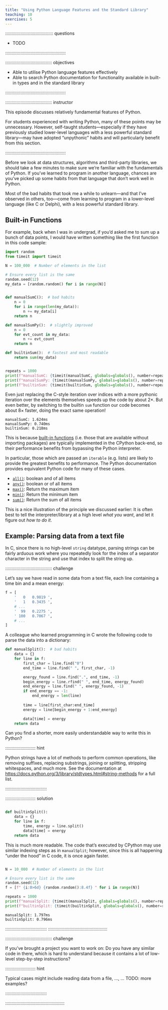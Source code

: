 ```yaml
---
title: "Using Python Language Features and the Standard Library"
teaching: 10
exercises: 5
---
```


:::::::::::::::::::::::::::::::::::::: questions

- TODO

::::::::::::::::::::::::::::::::::::::::::::::::

::::::::::::::::::::::::::::::::::::: objectives

- Able to utilise Python language features effectively
- Able to search Python documentation for functionality available in built-in types and in the standard library

::::::::::::::::::::::::::::::::::::::::::::::::

::::::::::::::::::::::::::::::::::::: instructor

This episode discusses relatively fundamental features of Python.

For students experienced with writing Python, many of these points may be unnecessary. However, self-taught students—especially if they have previously studied lower-level languages with a less powerful standard library—may have adopted “unpythonic” habits and will particularly benefit from this section.

::::::::::::::::::::::::::::::::::::::::::::::::

Before we look at data structures, algorithms and third-party libraries, we should take a few minutes to make sure we’re familiar with the fundamentals of Python.
If you’ve learned to program in another language, chances are you’ve picked up some habits from that language that don’t work well in Python.

Most of the bad habits that took me a while to unlearn—and that I’ve observed in others, too—come from learning to program in a lower-level language (like C or Delphi), with a less powerful standard library.


## Built-in Functions

For example, back when I was in undergrad, if you’d asked me to sum up a bunch of data points, I would have written something like the first function in this code sample:

```Python
import random
from timeit import timeit

N = 100_000  # Number of elements in the list

# Ensure every list is the same
random.seed(12)
my_data = [random.random() for i in range(N)]


def manualSumC():  # bad habits
    n = 0
    for i in range(len(my_data)):
        n += my_data[i]
    return n

def manualSumPy():  # slightly improved
    n = 0
    for evt_count in my_data:
        n += evt_count
    return n

def builtinSum():  # fastest and most readable
    return sum(my_data)


repeats = 1000
print(f"manualSumC: {timeit(manualSumC, globals=globals(), number=repeats):.3f}ms")
print(f"manualSumPy: {timeit(manualSumPy, globals=globals(), number=repeats):.3f}ms")
print(f"builtinSum: {timeit(builtinSum, globals=globals(), number=repeats):.3f}ms")
```

Even just replacing the C-style iteration over indices with a more pythonic iteration over the elements themselves speeds up the code by about 2×.
But even better, by switching to the builtin `sum` function our code becomes about 8× faster, doing the exact same operation!

```output
manualSumC: 1.624ms
manualSumPy: 0.740ms
builtinSum: 0.218ms
```

This is because [built-in functions](https://docs.python.org/3/library/functions.html) (i.e. those that are available without importing packages) are typically implemented in the CPython back-end, so their performance benefits from bypassing the Python interpreter.

In particular, those which are passed an `iterable` (e.g. lists) are likely to provide the greatest benefits to performance. The Python documentation provides equivalent Python code for many of these cases.

* [`all()`](https://docs.python.org/3/library/functions.html#all): boolean and of all items
* [`any()`](https://docs.python.org/3/library/functions.html#all): boolean or of all items
* [`max()`](https://docs.python.org/3/library/functions.html#max): Return the maximum item 
* [`min()`](https://docs.python.org/3/library/functions.html#min): Return the minimum item 
* [`sum()`](https://docs.python.org/3/library/functions.html#sum): Return the sum of all items

<!-- todo exercise/s where pure-python must be converted to use one of the above fns. -->

This is a nice illustration of the principle we discussed earlier:
It is often best to tell the interpreter/library at a high level *what you want*, and let it figure out *how to do it*.


## Example: Parsing data from a text file

In C, since there is no high-level `string` datatype, parsing strings can be fairly arduous work where you repeatedly look for the index of a separator character in the string and use that index to split the string up.


::::::::::::::::::::::::::::::::::::: challenge

Let’s say we have read in some data from a text file, each line containing a time bin and a mean energy:

```python
f = [
    '   0   0.9819 ',
    '   1   0.3435 ',
    # ...
    '  99   0.2275 ',
    ' 100   0.7067 ',
    # ...
]
```

A colleague who learned programming in C wrote the following code to parse the data into a dictionary:
```python
def manualSplit():  # bad habits
    data = {}
    for line in f:
        first_char = line.find("0")
        end_time = line.find(" ", first_char, -1)

        energy_found = line.find(".", end_time, -1)
        begin_energy = line.rfind(" ", end_time, energy_found)
        end_energy = line.find(" ", energy_found, -1)
        if end_energy == -1:
            end_energy = len(line)
        
        time = line[first_char:end_time]
        energy = line[begin_energy + 1:end_energy]

        data[time] = energy
    return data
```

Can you find a shorter, more easily understandable way to write this in Python?

<!-- Did you spot the bug in the manual implementation? ;) -->

:::::::::::::::::::::::: hint

Python strings have a lot of methods to perform common operations, like removing suffixes, replacing substrings, joining or splitting, stripping whitespaces, and much more. See the documentation at https://docs.python.org/3/library/stdtypes.html#string-methods for a full list.

:::::::::::::::::::::::::::::::::

:::::::::::::::::::::::: solution

```python

def builtinSplit():
    data = {}
    for line in f:
        time, energy = line.split()
        data[time] = energy
    return data
```

This is much more readable.
The code that’s executed by CPython may use similar indexing steps as in `manualSplit`; however, since this is all happening “under the hood” in C code, it is once again faster. 

```python

N = 10_000  # Number of elements in the list

# Ensure every list is the same
random.seed(12)
f = [f" {i:0>6d} {random.random():8.4f} " for i in range(N)]

repeats = 1000
print(f"manualSplit: {timeit(manualSplit, globals=globals(), number=repeats):.3f}ms")
print(f"builtinSplit: {timeit(builtinSplit, globals=globals(), number=repeats):.3f}ms")
```

```output
manualSplit: 1.797ms
builtinSplit: 0.796ms
```

:::::::::::::::::::::::::::::::::
:::::::::::::::::::::::::::::::::::::::::::::::


::::::::::::::::::::::::::::::::::::: challenge

If you’ve brought a project you want to work on: Do you have any similar code in there, which is hard to understand because it contains a lot of low-level step-by-step instructions?

:::::::::::::::::::::::: hint

Typical cases might include reading data from a file, …, … TODO: more examples?

:::::::::::::::::::::::::::::::::

:::::::::::::::::::::::::::::::::::::::::::::::